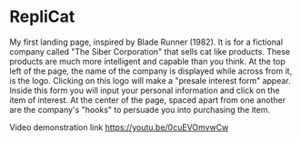 # RepliCat
 My first landing page, inspired by Blade Runner (1982). 
 It is for a fictional company called "The Siber Corporation" that sells cat like products.
 These products are much more intelligent and capable than you think. 
 At the top left of the page, the name of the company is displayed while across from it, is the logo.
 Clicking on this logo will make a "presale interest form" appear.
 Inside this form you will input your personal information and click on the item of interest. 
 At the center of the page, spaced apart from one another are the company's "hooks" to persuade you into purchasing the item. 
 
Video demonstration link
https://youtu.be/0cuEVOmvwCw
